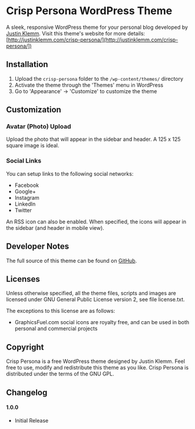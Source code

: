 # Crisp Persona WordPress Theme

A sleek, responsive WordPress theme for your personal blog developed by [Justin Klemm](http://justinklemm.com). Visit this theme's website for more details: [http://justinklemm.com/crisp-persona/](http://justinklemm.com/crisp-persona/])

## Installation
1. Upload the `crisp-persona` folder to the `/wp-content/themes/` directory
2. Activate the theme through the 'Themes' menu in WordPress
3. Go to 'Appearance' -> 'Customize' to customize the theme

## Customization

### Avatar (Photo) Upload
Upload the photo that will appear in the sidebar and header. A 125 x 125 square image is ideal.

### Social Links
You can setup links to the following social networks:

* Facebook
* Google+
* Instagram
* LinkedIn
* Twitter

An RSS icon can also be enabled. When specified, the icons will appear in the sidebar (and header in mobile view).

## Developer Notes

The full source of this theme can be found on [GitHub](https://github.com/justinklemm/crisp-persona).

## Licenses
Unless otherwise specified, all the theme files, scripts and images are licensed under GNU General Public License version 2, see file license.txt.

The exceptions to this license are as follows:

* GraphicsFuel.com social icons are royalty free, and can be used in both personal and commercial projects

## Copyright
Crisp Persona is a free WordPress theme designed by Justin Klemm. Feel free to use, modify and redistribute this theme as you like. Crisp Persona is distributed under the terms of the GNU GPL.

## Changelog

#### 1.0.0
* Initial Release
